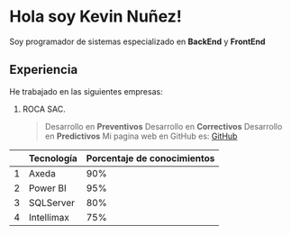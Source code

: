 # Hola soy Kevin Nuñez!

Soy programador de sistemas especializado en **BackEnd** y **FrontEnd**

## Experiencia

He trabajado en las siguientes empresas:
 1. ROCA SAC.
     > Desarrollo en **Preventivos**
     > Desarrollo en **Correctivos**
     > Desarrollo en **Predictivos**
 Mi pagina web en GitHub es: [GitHub](mhunterz.github.io)

|                |Tecnología                          |Porcentaje de conocimientos|
|----------------|-------------------------------|-----------------------------|
|1|  Axeda|90%            |
|2|Power BI            |95%|
|3|SQLServer|80%|
|4|Intellimax|75%|
